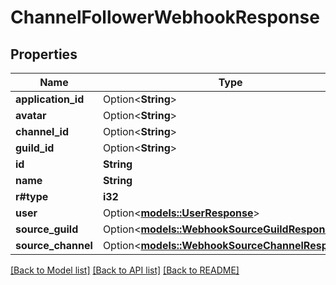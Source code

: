# ChannelFollowerWebhookResponse

## Properties

Name | Type | Description | Notes
------------ | ------------- | ------------- | -------------
**application_id** | Option<**String**> |  | [optional]
**avatar** | Option<**String**> |  | [optional]
**channel_id** | Option<**String**> |  | [optional]
**guild_id** | Option<**String**> |  | [optional]
**id** | **String** |  | 
**name** | **String** |  | 
**r#type** | **i32** |  | 
**user** | Option<[**models::UserResponse**](UserResponse.md)> |  | [optional]
**source_guild** | Option<[**models::WebhookSourceGuildResponse**](WebhookSourceGuildResponse.md)> |  | [optional]
**source_channel** | Option<[**models::WebhookSourceChannelResponse**](WebhookSourceChannelResponse.md)> |  | [optional]

[[Back to Model list]](../README.md#documentation-for-models) [[Back to API list]](../README.md#documentation-for-api-endpoints) [[Back to README]](../README.md)


